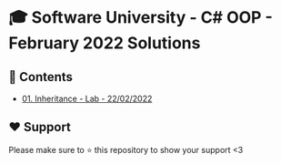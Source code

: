 # :mortar_board: Software University - C# OOP - February 2022 Solutions

## :orange_book: Contents 
* [01. Inheritance - Lab - 22/02/2022](https://github.com/vassdeniss/software-university-courses/tree/master/csharp-oop/01.Inheritance)


## :heart: Support
Please make sure to :star: this repository to show your support <3
